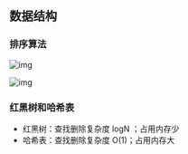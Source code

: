 ## 数据结构

### 排序算法

![img](https://img2018.cnblogs.com/blog/849589/201903/849589-20190306165258970-1789860540.png)

![img](https://images2018.cnblogs.com/blog/849589/201804/849589-20180402133438219-1946132192.png)

### 红黑树和哈希表

- 红黑树：查找删除复杂度 logN ；占用内存少
- 哈希表：查找删除复杂度 O(1)；占用内存大